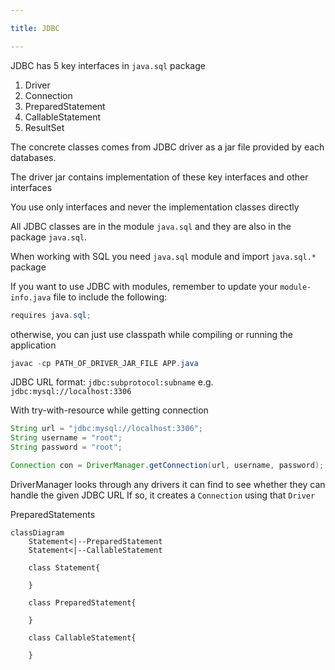 ```yaml
---

title: JDBC

---
```


JDBC has 5 key interfaces in `java.sql` package
1. Driver
2. Connection
3. PreparedStatement
4. CallableStatement
5. ResultSet

The concrete classes comes from JDBC driver as a jar file provided by each databases.

The driver jar contains implementation of these key interfaces and other interfaces

You use only interfaces and never the implementation classes directly

All JDBC classes are in the module `java.sql` and they are also in the package `java.sql`. 

When working with SQL you need `java.sql` module and import `java.sql.*` package

If you want to use JDBC with modules, remember to update your `module-info.java` file to include the following:

```java
requires java.sql;
```

otherwise, you can just use classpath while compiling or running the application

```java
javac -cp PATH_OF_DRIVER_JAR_FILE APP.java
```


JDBC URL format: `jdbc:subprotocol:subname` e.g. `jdbc:mysql://localhost:3306`


With try-with-resource while getting connection

```java
String url = "jdbc:mysql://localhost:3306";
String username = "root";
String password = "root";

Connection con = DriverManager.getConnection(url, username, password);
```

DriverManager looks through any drivers it can find to see whether they can handle the given JDBC URL
If so, it creates a `Connection` using that `Driver`


PreparedStatements

```mermaid
classDiagram
	Statement<|--PreparedStatement
	Statement<|--CallableStatement
	
	class Statement{

	}

	class PreparedStatement{

	}

	class CallableStatement{

	}


```
